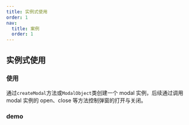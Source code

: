 ```yaml
---
title: 实例式使用
order: 1
nav:
  title: 案例
  order: 1
---
```


## 实例式使用

### 使用

通过`createModal`方法或`ModalObject`类创建一个 modal 实例，后续通过调用 modal 实例的 open、close 等方法控制弹窗的打开与关闭。

### demo

<code src="../examples/useInstance.tsx" />
